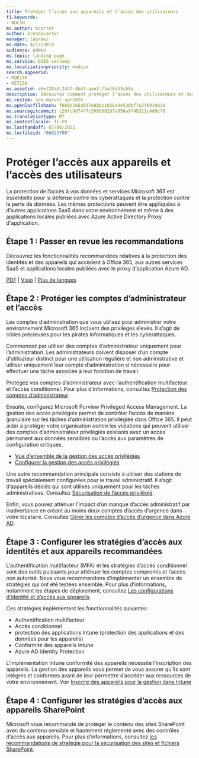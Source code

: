 ```yaml
---
title: Protéger l’accès aux appareils et l’accès des utilisateurs
f1.keywords:
- NOCSH
ms.author: bcarter
author: brendacarter
manager: laurawi
ms.date: 4/17/2018
audience: Admin
ms.topic: landing-page
ms.service: O365-seccomp
ms.localizationpriority: medium
search.appverid:
- MOE150
- MET150
ms.assetid: a6ef28a4-2447-4b43-aae2-f5af6d53c68e
description: Découvrez comment protéger l’accès des utilisateurs et des appareils aux données et services Microsoft 365 et vous défendre contre la perte de données.
ms.custom: seo-marvel-apr2020
ms.openlocfilehash: f8b6b266d037e8bbc185643e530bf7a2f6919038
ms.sourcegitcommit: c29fc9d7477c3985d02d7a956a9f4b311c4d9c76
ms.translationtype: MT
ms.contentlocale: fr-FR
ms.lasthandoff: 07/06/2022
ms.locfileid: "66623700"
---
```

# <a name="protect-user-and-device-access"></a>Protéger l’accès aux appareils et l’accès des utilisateurs

La protection de l’accès à vos données et services Microsoft 365 est essentielle pour la défense contre les cyberattaques et la protection contre la perte de données. Les mêmes protections peuvent être appliquées à d’autres applications SaaS dans votre environnement et même à des applications locales publiées avec Azure Active Directory Proxy d'application.
  
## <a name="step-1-review-recommendations"></a>Étape 1 : Passer en revue les recommandations

Découvrez les fonctionnalités recommandées relatives à la protection des identités et des appareils qui accèdent à Office 365, aux autres services SaaS et applications locales publiées avec le proxy d’application Azure AD.
  
[PDF](https://go.microsoft.com/fwlink/p/?linkid=841656) | [Visio](https://go.microsoft.com/fwlink/p/?linkid=841657) | [Plus de langues](https://www.microsoft.com/download/details.aspx?id=55032)
  
## <a name="step-2-protect-administrator-accounts-and-access"></a>Étape 2 : Protéger les comptes d’administrateur et l’accès

Les comptes d’administration que vous utilisez pour administrer votre environnement Microsoft 365 incluent des privilèges élevés. Il s’agit de cibles précieuses pour les pirates informatiques et les cyberattaques.

Commencez par utiliser des comptes d’administrateur uniquement pour l’administration. Les administrateurs doivent disposer d’un compte d’utilisateur distinct pour une utilisation régulière et non administrative et utiliser uniquement leur compte d’administration si nécessaire pour effectuer une tâche associée à leur fonction de travail.

Protégez vos comptes d’administrateur avec l’authentification multifacteur et l’accès conditionnel. Pour plus d’informations, consultez [Protection des comptes d’administrateur](../security/office-365-security/identity-access-prerequisites.md#protecting-administrator-accounts). 

Ensuite, configurez Microsoft Purview Privileged Access Management. La gestion des accès privilégiés permet de contrôler l’accès de manière granulaire sur les tâches d’administration privilégiée dans Office 365. Il peut aider à protéger votre organisation contre les violations qui peuvent utiliser des comptes d’administrateur privilégiés existants avec un accès permanent aux données sensibles ou l’accès aux paramètres de configuration critiques.

- [Vue d’ensemble de la gestion des accès privilégiés](privileged-access-management.md)
- [Configurer la gestion des accès privilégiés](privileged-access-management-configuration.md)

Une autre recommandation principale consiste à utiliser des stations de travail spécialement configurées pour le travail administratif. Il s’agit d’appareils dédiés qui sont utilisés uniquement pour les tâches administratives. Consultez [Sécurisation de l’accès privilégié](/windows-server/identity/securing-privileged-access/securing-privileged-access).

Enfin, vous pouvez atténuer l’impact d’un manque d’accès administratif par inadvertance en créant au moins deux comptes d’accès d’urgence dans votre locataire. Consultez [Gérer les comptes d’accès d’urgence dans Azure AD](/azure/active-directory/users-groups-roles/directory-emergency-access). 

## <a name="step-3-configure-recommended-identity-and-device-access-policies"></a>Étape 3 : Configurer les stratégies d’accès aux identités et aux appareils recommandées

L’authentification multifacteur (MFA) et les stratégies d’accès conditionnel sont des outils puissants pour atténuer les comptes compromis et l’accès non autorisé. Nous vous recommandons d’implémenter un ensemble de stratégies qui ont été testées ensemble. Pour plus d’informations, notamment les étapes de déploiement, consultez [Les configurations d’identité et d’accès aux appareils](../security/office-365-security/microsoft-365-policies-configurations.md).

 Ces stratégies implémentent les fonctionnalités suivantes :

- Authentification multifacteur
- Accès conditionnel
- protection des applications Intune (protection des applications et des données pour les appareils)
- Conformité des appareils Intune
- Azure AD Identity Protection

L’implémentation Intune conformité des appareils nécessite l’inscription des appareils. La gestion des appareils vous permet de vous assurer qu’ils sont intègres et conformes avant de leur permettre d’accéder aux ressources de votre environnement. Voir [Inscrire des appareils pour la gestion dans Intune](/mem/intune/user-help/enroll-windows-10-device)

## <a name="step-4-configure-sharepoint-device-access-policies"></a>Étape 4 : Configurer les stratégies d’accès aux appareils SharePoint

Microsoft vous recommande de protéger le contenu des sites SharePoint avec du contenu sensible et hautement réglementé avec des contrôles d’accès aux appareils. Pour plus d’informations, consultez [les recommandations de stratégie pour la sécurisation des sites et fichiers SharePoint](../security/office-365-security/sharepoint-file-access-policies.md).
